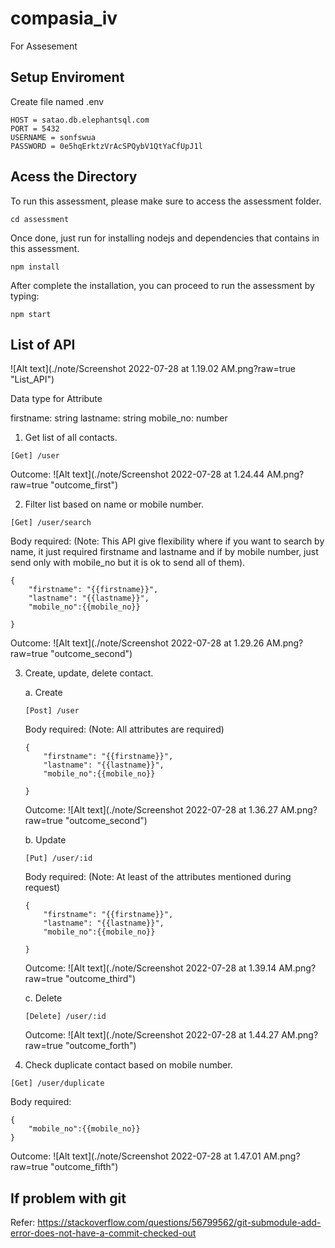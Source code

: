 # compasia_iv
For Assesement

## Setup Enviroment
Create file named .env
```
HOST = satao.db.elephantsql.com
PORT = 5432
USERNAME = sonfswua
PASSWORD = 0e5hqErktzVrAcSPQybV1QtYaCfUpJ1l

```

## Acess the Directory

To run this assessment, please make sure to access the assessment folder.

```
cd assessment
```

Once done, just run for installing nodejs and dependencies that contains in this assessment.

```
npm install
```

After complete the installation, you can proceed to run the assessment by typing:

```
npm start
```



## List of API
![Alt text](./note/Screenshot 2022-07-28 at 1.19.02 AM.png?raw=true "List_API")


Data type for Attribute

firstname: string
lastname: string
mobile_no: number

1. Get list of all contacts.

```
[Get] /user
```
Outcome:
![Alt text](./note/Screenshot 2022-07-28 at 1.24.44 AM.png?raw=true "outcome_first")

2. Filter list based on name or mobile number.

```
[Get] /user/search
```

Body required: (Note: This API give flexibility where if you want to search by name, it just required firstname and lastname and if by mobile number, just send only with mobile_no but it is ok to send all of them).
```
{
    "firstname": "{{firstname}}",
    "lastname": "{{lastname}}",
    "mobile_no":{{mobile_no}}

}
```
Outcome:
![Alt text](./note/Screenshot 2022-07-28 at 1.29.26 AM.png?raw=true "outcome_second")

3. Create, update, delete contact.

    a. Create

    ```
    [Post] /user
    ```

    Body required: (Note: All attributes are required)
    ```
    {
        "firstname": "{{firstname}}",
        "lastname": "{{lastname}}",
        "mobile_no":{{mobile_no}}

    }
    ```

    Outcome:
    ![Alt text](./note/Screenshot 2022-07-28 at 1.36.27 AM.png?raw=true "outcome_second")

    b. Update

    ```
    [Put] /user/:id
    ```

    Body required: (Note: At least of the attributes mentioned during request)
    ```
    {
        "firstname": "{{firstname}}",
        "lastname": "{{lastname}}",
        "mobile_no":{{mobile_no}}

    }
    ```

    Outcome:
    ![Alt text](./note/Screenshot 2022-07-28 at 1.39.14 AM.png?raw=true "outcome_third")

    c. Delete

    ```
    [Delete] /user/:id
    ```

     Outcome:
    ![Alt text](./note/Screenshot 2022-07-28 at 1.44.27 AM.png?raw=true "outcome_forth")


4. Check duplicate contact based on mobile number.

```
[Get] /user/duplicate
```

Body required:
```
{
    "mobile_no":{{mobile_no}}
}
```

Outcome:
    ![Alt text](./note/Screenshot 2022-07-28 at 1.47.01 AM.png?raw=true "outcome_fifth")
## If problem with git
Refer: https://stackoverflow.com/questions/56799562/git-submodule-add-error-does-not-have-a-commit-checked-out
